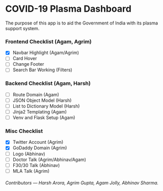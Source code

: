 # COVID-19 Plasma Dashboard

The purpose of this app is to aid the Government of India with its plasma support system.

### Frontend Checklist (Agam, Agrim)

- [x] Navbar Highlight (Agam/Agrim)
- [ ] Card Hover
- [ ] Change Footer
- [ ] Search Bar Working (Filters) 

### Backend Checklist (Agam, Harsh)

- [ ] Route Domain (Agam)
- [ ] JSON Object Model (Harsh)
- [ ] List to Dictionary Model (Harsh) 
- [ ] Jinja2 Templating (Agam)
- [ ] Venv and Flask Setup (Agam)

### Misc Checklist

- [x] Twitter Account (Agrim)
- [x] GoDaddy Domain (Agrim)
- [ ] Logo (Abhinav)
- [ ] Doctor Talk (Agrim/Abhinav/Agam)
- [ ] F30/30 Talk (Abhinav)
- [ ] MLA Talk (Agrim) 

<h6>Contributors &mdash; Harsh Arora, Agrim Gupta, Agam Jolly, Abhinav Sharma.
